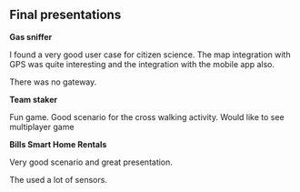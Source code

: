 ## Final presentations
**Gas sniffer**

I found a very good user case for citizen science. The map integration with GPS was quite interesting and the integration with the mobile app also. 

There was no gateway.

**Team staker**

Fun game. Good scenario for the cross walking activity. 
Would like to see multiplayer game

**Bills Smart Home Rentals**

Very good scenario and great presentation. 

The used a lot of sensors. 